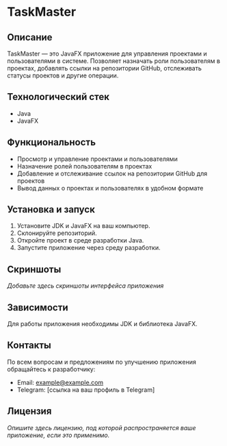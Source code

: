 # TaskMaster

## Описание
TaskMaster — это JavaFX приложение для управления проектами и пользователями в системе. Позволяет назначать роли пользователям в проектах, добавлять ссылки на репозитории GitHub, отслеживать статусы проектов и другие операции.

## Технологический стек
- Java
- JavaFX

## Функциональность
- Просмотр и управление проектами и пользователями
- Назначение ролей пользователям в проектах
- Добавление и отслеживание ссылок на репозитории GitHub для проектов
- Вывод данных о проектах и пользователях в удобном формате

## Установка и запуск
1. Установите JDK и JavaFX на ваш компьютер.
2. Склонируйте репозиторий.
3. Откройте проект в среде разработки Java.
4. Запустите приложение через среду разработки.

## Скриншоты
*Добавьте здесь скриншоты интерфейса приложения*

## Зависимости
Для работы приложения необходимы JDK и библиотека JavaFX.

## Контакты
По всем вопросам и предложениям по улучшению приложения обращайтесь к разработчику:
- Email: example@example.com
- Telegram: [ссылка на ваш профиль в Telegram]

## Лицензия
*Опишите здесь лицензию, под которой распространяется ваше приложение, если это применимо.*

